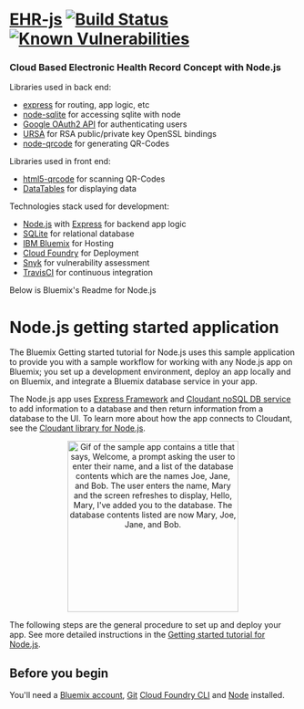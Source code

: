 # [EHR-js](https://ehr-js.au-syd.mybluemix.net) [![Build Status](https://travis-ci.org/kemalelmizan/ehr-js.svg?branch=master)](https://travis-ci.org/kemalelmizan/ehr-js) [![Known Vulnerabilities](https://snyk.io/test/github/kemalelmizan/ehr-js/badge.svg)](https://snyk.io/test/github/kemalelmizan/ehr-js)

### Cloud Based Electronic Health Record Concept with Node.js

Libraries used in back end:
- [express](https://github.com/expressjs/express) for routing, app logic, etc
- [node-sqlite](https://github.com/mapbox/node-sqlite3) for accessing sqlite with node
- [Google OAuth2 API](https://github.com/google/google-api-nodejs-client) for authenticating users
- [URSA](https://github.com/JoshKaufman/ursa) for RSA public/private key OpenSSL bindings
- [node-qrcode](https://github.com/soldair/node-qrcode) for generating QR-Codes

Libraries used in front end:
- [html5-qrcode](https://github.com/dwa012/html5-qrcode) for scanning QR-Codes
- [DataTables](https://github.com/DataTables/DataTables) for displaying data

Technologies stack used for development:
- [Node.js](https://nodejs.org) with [Express](https://github.com/expressjs/express) for backend app logic 
- [SQLite](https://www.sqlite.org) for relational database
- [IBM Bluemix](https://www.ibm.com/cloud-computing/bluemix/) for Hosting
- [Cloud Foundry](https://www.cloudfoundry.org) for Deployment
- [Snyk](https://snyk.io) for vulnerability assessment
- [TravisCI](https://travis-ci.org) for continuous integration

Below is Bluemix's Readme for Node.js
# Node.js getting started application
The Bluemix Getting started tutorial for Node.js uses this sample application to provide you with a sample workflow for working with any Node.js app on Bluemix; you set up a development environment, deploy an app locally and on Bluemix, and integrate a Bluemix database service in your app.

The Node.js app uses [Express Framework](https://expressjs.com) and [Cloudant noSQL DB service](https://console.bluemix.net/catalog/services/cloudant-nosql-db) to add information to a database and then return information from a database to the UI. To learn more about how the app connects to Cloudant, see the [Cloudant library for Node.js](https://www.npmjs.com/package/cloudant).

<p align="center">
  <img src="https://raw.githubusercontent.com/IBM-Bluemix/get-started-java/master/docs/GettingStarted.gif" width="300" alt="Gif of the sample app contains a title that says, Welcome, a prompt asking the user to enter their name, and a list of the database contents which are the names Joe, Jane, and Bob. The user enters the name, Mary and the screen refreshes to display, Hello, Mary, I've added you to the database. The database contents listed are now Mary, Joe, Jane, and Bob.">
</p>

The following steps are the general procedure to set up and deploy your app. See more detailed instructions in the [Getting started tutorial for Node.js](https://console.bluemix.net/docs/runtimes/nodejs/getting-started.html#getting-started-with-node-js-on-bluemix).

## Before you begin

You'll need a [Bluemix account](https://console.ng.bluemix.net/registration/), [Git](https://git-scm.com/downloads) [Cloud Foundry CLI](https://github.com/cloudfoundry/cli#downloads) and [Node](https://nodejs.org/en/) installed.
